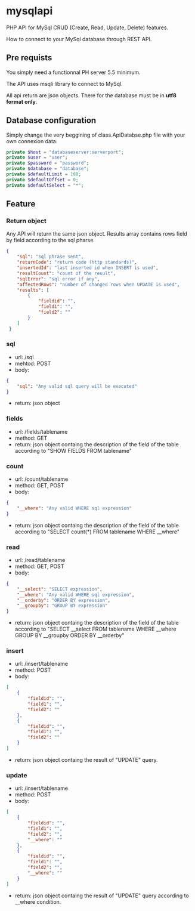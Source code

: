 # mysqlapi
PHP API for MySql CRUD (Create, Read, Update, Delete) features.

How to connect to your MySql database through REST API.

## Pre requists ##

You simply need a functionnal PH server 5.5 minimum.

The API uses msqli library to connect to MySql.

All api return are json objects. There for the database must be in **utf8 format only**.

## Database configuration

Simply change the very beggining of class.ApiDatabse.php file with your own connexion data.

```php
private $host = "databaseserver:serverport";
private $user = "user";
private $password = "password";
private $database = "database";
private $defaultLimit = 100;
private $defaultOffset = 0;
private $defaultSelect = "*";
```
## Feature

### Return object

Any API will return the same json object. Results array contains rows field by field according to the sql pharse.
```json
{
    "sql": "sql phrase sent",
    "returnCode": "return code (http standards)",
    "insertedId": "last inserted id when INSERT is used",
    "resultCount": "count of the result",
    "sqlError": "sql error if any",
    "affectedRows": "number of changed rows when UPDATE is used",
    "results": [
        {
            "fieldid": "",
            "field1": "",
            "field2": ""
        }
    ]
 }
 ```

### sql

- url: /sql
- mehtod: POST
- body:
```json
{
    "sql": "Any valid sql query will be executed"
}
```
- return: json object

### fields

- url: /fields/tablename
- method: GET
- return: json object containg the description of the field of the table according to "SHOW FIELDS FROM tablename"

### count

- url: /count/tablename
- method: GET, POST
- body:
```json
{
    "__where": "Any valid WHERE sql expression"
}
```
- return: json object containg the description of the field of the table according to "SELECT count(\*) FROM tablename WHERE \_\_where"

### read

- url: /read/tablename
- method: GET, POST
- body:
```json
{
    "__select": "SELECT expression",
    "__where": "Any valid WHERE sql expression",
    "__orderby": "ORDER BY expression",
    "__groupby": "GROUP BY expression"
}
```
- return: json object containg the description of the field of the table according to "SELECT \_\_select FROM tablename WHERE \_\_where GROUP BY \_\_groupby ORDER BY \_\_orderby"

### insert

- url: /insert/tablename
- method: POST
- body:
```json
[
    {
        "fieldid": "",
        "field1": "",
        "field2": ""
    },
    {
        "fieldid": "",
        "field1": "",
        "field2": ""
    }
]
```
- return: json object containg the result of "UPDATE" query.

### update

- url: /insert/tablename
- method: POST
- body:
```json
[
    {
        "fieldid": "",
        "field1": "",
        "field2": "",
        "__where": ""
    },
    {
        "fieldid": "",
        "field1": "",
        "field2": "",
        "__where": ""
    }
]
```
- return: json object containg the result of "UPDATE" query according to \_\_where condition.
